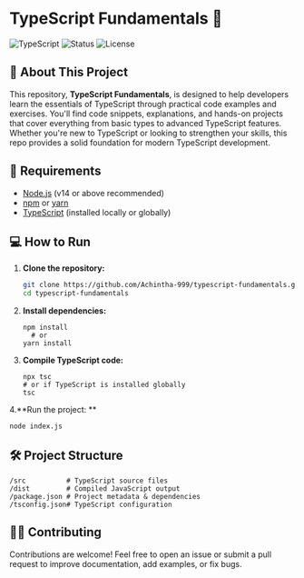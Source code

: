 # TypeScript Fundamentals 🚀

![TypeScript](https://img.shields.io/badge/Language-TypeScript-blue?logo=typescript)
![Status](https://img.shields.io/badge/Status-Active-success?style=flat)
![License](https://img.shields.io/badge/License-MIT-green.svg)

## 📖 About This Project

This repository, **TypeScript Fundamentals**, is designed to help developers learn the essentials of TypeScript through practical code examples and exercises. You'll find code snippets, explanations, and hands-on projects that cover everything from basic types to advanced TypeScript features. Whether you're new to TypeScript or looking to strengthen your skills, this repo provides a solid foundation for modern TypeScript development.

## 📝 Requirements

- [Node.js](https://nodejs.org/) (v14 or above recommended)
- [npm](https://www.npmjs.com/) or [yarn](https://yarnpkg.com/)
- [TypeScript](https://www.typescriptlang.org/) (installed locally or globally)

## 💻 How to Run

1. **Clone the repository:**
 
   ```bash
   git clone https://github.com/Achintha-999/typescript-fundamentals.git
   cd typescript-fundamentals
   ```

2. **Install dependencies:**

    ```
    npm install
      # or
    yarn install
    ```

3. **Compile TypeScript code:**

   ```
   npx tsc
   # or if TypeScript is installed globally
   tsc
   ```

 4.**Run the project: **  

 ```
 node index.js
 ```

## 🛠️ Project Structure
```
/src          # TypeScript source files
/dist         # Compiled JavaScript output
/package.json # Project metadata & dependencies
/tsconfig.json# TypeScript configuration
```

## 🧑‍💻 Contributing

Contributions are welcome! Feel free to open an issue or submit a pull request to improve documentation, add examples, or fix bugs.





   

   
